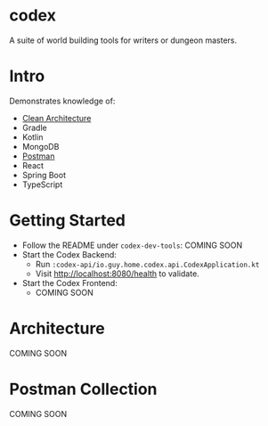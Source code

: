 # codex
A suite of world building tools for writers or dungeon masters.

# Intro
Demonstrates knowledge of:
- [Clean Architecture](https://blog.cleancoder.com/uncle-bob/2012/08/13/the-clean-architecture.html)
- Gradle
- Kotlin
- MongoDB
- [Postman](https://www.postman.com/product/what-is-postman/)
- React
- Spring Boot
- TypeScript

# Getting Started
- Follow the README under `codex-dev-tools`: COMING SOON
- Start the Codex Backend:
  - Run `:codex-api/io.guy.home.codex.api.CodexApplication.kt`
  - Visit [http://localhost:8080/health](http://localhost:8080/health) to validate.
- Start the Codex Frontend:
  - COMING SOON

# Architecture
COMING SOON

# Postman Collection
COMING SOON
